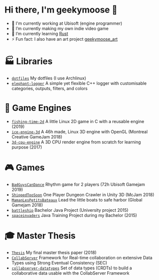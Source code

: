 # Hi there, I'm geekymoose 👋

- 🏢 I'm currently working at Ubisoft (engine programmer)
- 🚧 I’m currently making my own indie video game
- 🌱 I’m currently learning [Rust](https://www.rust-lang.org/learn)
- ⚡ Fun fact: I also have an art project [geekymoose_art](https://www.instagram.com/geekymoose_art)

# 🏭 Libraries

- [`dotfiles`](https://github.com/geekymoose/dotfiles) My dotfiles (I use Archlinux)
- [`elephant-logger`](https://github.com/geekymoose/elephant-logger) A simple yet flexible C++ logger with customisable categories, outputs, filters, and colors

# 🔧 Game Engines

- [`fishing-time-2d`](https://github.com/geekymoose/fishing-time-2d) A little Linux 2D game in C with a reusable engine (2019)
- [`ice-engine-3d`](https://github.com/geekymoose/ice-engine-3d) A 46h made, Linux 3D engine with OpenGL (Montreal Creative GameJam 2018)
- [`3d-cpu-engine`](https://github.com/geekymoose/3d-cpu-engine) A 3D CPU render engine from scratch for learning purpose (2017)

# 🎮 Games

- [`BadGuysCanDance`](https://github.com/geekymoose/BadGuysCanDance) Rhythm game for 2 players (72h Ubisoft Gamejam 2019)
- [`ShippedTooSoon`](https://github.com/geekymoose/ShippedTooSoon) One Player Dungeon Crawler in Unity 3D (McJam 2018)
- [`MamanLesPetitsBateaux`](https://www.youtube.com/watch?v=V76Q6RM1u7A) Lead the little boats to safe harbor (Global Gamejam 2018)
- [`battleship`](https://github.com/geekymoose/battleship) Bachelor Java Project (University project 2015)
- [`spaceinvaders`](https://github.com/geekymoose/spaceinvaders) Java Training Project during my Bachelor (2015)

# 🎓 Master Thesis

- [`Thesis`](https://papyrus.bib.umontreal.ca/xmlui/handle/1866/22532) My final master thesis paper (2018)
- [`CollabServer`](https://github.com/collabserver) Framework for Real-time collaboration on extensive Data Types using Strong Eventual Consistency (SEC)
- [`collabserver-datatypes`](https://github.com/collabserver/collabserver-datatypes) Set of data types (CRDTs) to build a collaborative data usable with the CollabServer Framework

<!--
**geekymoose/geekymoose** is a ✨ _special_ ✨ repository because its `README.md` (this file) appears on your GitHub profile.
Here are some ideas to get you started:
- 🔭 I’m currently working on ...
- 🌱 I’m currently learning ...
- 👯 I’m looking to collaborate on ...
- 🤔 I’m looking for help with ...
- 💬 Ask me about ...
- 📫 How to reach me: ...
- 😄 Pronouns: ...
- ⚡ Fun fact: ...
-->
